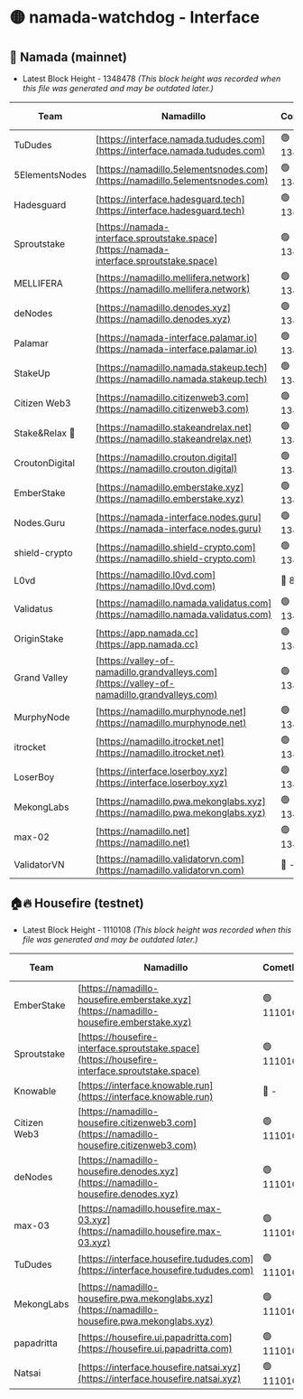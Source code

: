 # 🟡 namada-watchdog - Interface

## 🚀 Namada (mainnet)
- Latest Block Height - 1348478 *(This block height was recorded when this file was generated and may be outdated later.)*

| Team | Namadillo | CometBFT | Indexer | MASP Indexer |
|-|-|-|-|-|
| TuDudes | [https://interface.namada.tududes.com](https://interface.namada.tududes.com) | 🟢 1348397 | 🟢 1348397 | 🟢 1348397 |
| 5ElementsNodes | [https://namadillo.5elementsnodes.com](https://namadillo.5elementsnodes.com) | 🟢 1348397 | 🟢 1348397 | 🟢 1348397 |
| Hadesguard | [https://interface.hadesguard.tech](https://interface.hadesguard.tech) | 🟢 1348398 | 🟢 1348398 | 🟢 1348398 |
| Sproutstake | [https://namada-interface.sproutstake.space](https://namada-interface.sproutstake.space) | 🟢 1348399 | 🟢 1348399 | 🟢 1348399 |
| MELLIFERA | [https://namadillo.mellifera.network](https://namadillo.mellifera.network) | 🟢 1348400 | 🟢 1348400 | 🟢 1348400 |
| deNodes | [https://namadillo.denodes.xyz](https://namadillo.denodes.xyz) | 🟢 1348401 | 🟢 1348401 | 🟢 1348401 |
| Palamar | [https://namada-interface.palamar.io](https://namada-interface.palamar.io) | 🟢 1348401 | 🟢 1348401 | 🟢 1348401 |
| StakeUp | [https://namadillo.namada.stakeup.tech](https://namadillo.namada.stakeup.tech) | 🟢 1348402 | 🟢 1348402 | 🟢 1348402 |
| Citizen Web3 | [https://namadillo.citizenweb3.com](https://namadillo.citizenweb3.com) | 🟢 1348403 | 🟢 1348402 | 🟢 1348403 |
| Stake&Relax 🦥 | [https://namadillo.stakeandrelax.net](https://namadillo.stakeandrelax.net) | 🟢 1348469 | 🟢 1348469 | 🟢 1348469 |
| CroutonDigital | [https://namadillo.crouton.digital](https://namadillo.crouton.digital) | 🟢 1348470 | 🔴 1338918 | 🟢 1348470 |
| EmberStake | [https://namadillo.emberstake.xyz](https://namadillo.emberstake.xyz) | 🟢 1348470 | 🟢 1348470 | 🟢 1348470 |
| Nodes.Guru | [https://namada-interface.nodes.guru](https://namada-interface.nodes.guru) | 🟢 1348471 | 🟢 1348471 | 🟢 1348470 |
| shield-crypto | [https://namadillo.shield-crypto.com](https://namadillo.shield-crypto.com) | 🟢 1348472 | 🟢 1348471 | 🟢 1348471 |
| L0vd | [https://namadillo.l0vd.com](https://namadillo.l0vd.com) | 🔴 894059 | 🔴 1269187 | 🔴 894059 |
| Validatus | [https://namadillo.namada.validatus.com](https://namadillo.namada.validatus.com) | 🟢 1348473 | 🔴 1338199 | 🟢 1348473 |
| OriginStake | [https://app.namada.cc](https://app.namada.cc) | 🟢 1348473 | 🟢 1348473 | 🟢 1348473 |
| Grand Valley | [https://valley-of-namadillo.grandvalleys.com](https://valley-of-namadillo.grandvalleys.com) | 🟢 1348473 | 🟢 1348473 | 🟢 1348473 |
| MurphyNode | [https://namadillo.murphynode.net](https://namadillo.murphynode.net) | 🟢 1348474 | 🟢 1348474 | 🔴 - |
| itrocket | [https://namadillo.itrocket.net](https://namadillo.itrocket.net) | 🟢 1348475 | 🔴 1339267 | 🟢 1348474 |
| LoserBoy | [https://interface.loserboy.xyz](https://interface.loserboy.xyz) | 🟢 1348475 | 🟢 1348474 | 🔴 - |
| MekongLabs | [https://namadillo.pwa.mekonglabs.xyz](https://namadillo.pwa.mekonglabs.xyz) | 🟢 1348478 | 🟢 1348477 | 🟢 1348477 |
| max-02 | [https://namadillo.net](https://namadillo.net) | 🟢 1348478 | 🟢 1348478 | 🟢 1348478 |
| ValidatorVN | [https://namadillo.validatorvn.com](https://namadillo.validatorvn.com) | 🔴 - | 🔴 - | 🔴 - |

## 🏠🔥 Housefire (testnet)
- Latest Block Height - 1110108 *(This block height was recorded when this file was generated and may be outdated later.)*

| Team | Namadillo | CometBFT | Indexer | MASP Indexer |
|-|-|-|-|-|
| EmberStake | [https://namadillo-housefire.emberstake.xyz](https://namadillo-housefire.emberstake.xyz) | 🟢 1110101 | 🟢 1110101 | 🔴 1083022 |
| Sproutstake | [https://housefire-interface.sproutstake.space](https://housefire-interface.sproutstake.space) | 🟢 1110102 | 🟢 1110102 | 🟢 1110102 |
| Knowable | [https://interface.knowable.run](https://interface.knowable.run) | 🔴 - | 🔴 - | 🔴 - |
| Citizen Web3 | [https://namadillo-housefire.citizenweb3.com](https://namadillo-housefire.citizenweb3.com) | 🟢 1110103 | 🟢 1110103 | 🔴 - |
| deNodes | [https://namadillo-housefire.denodes.xyz](https://namadillo-housefire.denodes.xyz) | 🟢 1110104 | 🟢 1110104 | 🟢 1110104 |
| max-03 | [https://namadillo.housefire.max-03.xyz](https://namadillo.housefire.max-03.xyz) | 🟢 1110105 | 🟢 1110105 | 🟢 1110105 |
| TuDudes | [https://interface.housefire.tududes.com](https://interface.housefire.tududes.com) | 🟢 1110106 | 🟢 1110105 | 🟢 1110106 |
| MekongLabs | [https://namadillo-housefire.pwa.mekonglabs.xyz](https://namadillo-housefire.pwa.mekonglabs.xyz) | 🟢 1110106 | 🟢 1110106 | 🔴 1083022 |
| papadritta | [https://housefire.ui.papadritta.com](https://housefire.ui.papadritta.com) | 🟢 1110106 | 🔴 972185 | 🔴 - |
| Natsai | [https://interface.housefire.natsai.xyz](https://interface.housefire.natsai.xyz) | 🟢 1110108 | 🟢 1110107 | 🟢 1110108 |

